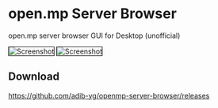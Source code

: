 # open.mp Server Browser
open.mp server browser GUI for Desktop (unofficial)

<img style='border:1px solid #000000' src="https://i.ibb.co/2hCQN9g/Screenshot-8.png" alt="Screenshot">
<img style='border:1px solid #000000' src="https://i.ibb.co/GVT53zj/Screenshot-9.png" alt="Screenshot">

## Download
https://github.com/adib-yg/openmp-server-browser/releases
